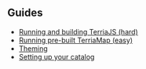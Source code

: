 ## Guides

- [Running and building TerriaJS (hard)](https://github.com/TerriaJS/workshops/blob/main/foss4g-auckland-2023/build-your-own-terriamap/run-and-build-locally.md)
- [Running pre-built TerriaMap (easy)](https://github.com/TerriaJS/workshops/blob/main/foss4g-auckland-2023/build-your-own-terriamap/run-locally.md)
- [Theming](https://github.com/TerriaJS/workshops/blob/main/foss4g-auckland-2023/build-your-own-terriamap/theming.md)
- [Setting up your catalog](https://github.com/TerriaJS/workshops/blob/main/foss4g-auckland-2023/build-your-own-terriamap/catalogs-and-datasets.md)
